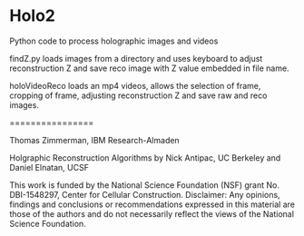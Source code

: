 # Holo2
Python code to process holographic images and videos

findZ.py loads images from a directory and uses keyboard to adjust reconstruction Z and save reco image with Z value embedded in file name.

holoVideoReco loads an mp4 videos, allows the selection of frame, cropping of frame, adjusting reconstruction Z and save raw and reco images.

================

Thomas Zimmerman, IBM Research-Almaden

Holgraphic Reconstruction Algorithms by Nick Antipac, UC Berkeley and  Daniel Elnatan, UCSF

This work is funded by the National Science Foundation (NSF) grant No. DBI-1548297, Center for Cellular Construction.
Disclaimer:  Any opinions, findings and conclusions or recommendations expressed in this material are those of the authors and do not necessarily reflect the views of the National Science Foundation. 

